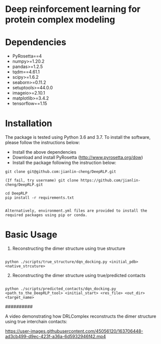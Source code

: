 
# Deep reinforcement learning for protein complex modeling


# Dependencies

* PyRosetta==4
* numpy>=1.20.2
* pandas>=1.2.5
* tqdm==4.61.1
* scipy>=1.6.2
* seaborn>=0.11.2
* setuptools>=44.0.0
* imageio>=2.10.1
* matplotlib>=3.4.2
* tensorflow==1.15


# Installation

The package is tested using Python 3.6 and 3.7. To install the software, please follow the instructions below:

* Install the above dependencies
* Download and install PyRosetta (http://www.pyrosetta.org/dow)
* Install the package following the instruction below:


```
git clone git@github.com:jianlin-cheng/DeepRLP.git

(If fail, try username) git clone https://github.com/jianlin-cheng/DeepRLP.git

cd DeepRLP
pip install -r requirements.txt


Alternatively, environment.yml files are provided to install the required packages using pip or conda.
``` 


# Basic Usage

1. Reconstructing the dimer structure using true structure

```

python ./scripts/true_structure/dqn_docking.py <initial_pdb> <native_strcuture>

```

2. Reconstructing the dimer structure using true/predicted contacts

```

python ./scripts/predicted_contacts/dqn_docking.py <path_to_the_DeepRLP_tool> <initial_start> <res_file> <out_dir> <target_name>

```

##########

A video demonstrating how DRLComplex reconstructs the dimer structure using true interchain contacts:


https://user-images.githubusercontent.com/45056120/163706448-ad3cb499-d9ec-423f-a36a-6d5932946f42.mp4



